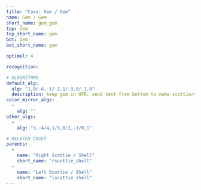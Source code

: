 ```yaml
---
title: "Case: Gem / Gem"
name: Gem / Gem
short_name: gem_gem
top: Gem
top_short_name: gem
bot: Gem
bot_short_name: gem

optimal: 4

recognition:

# ALGORITHMS
default_alg:
  alg: "1,0/-4,-1/-2,1/-3,0/-1,0"
  description: keep gem in UFR, send tent from bottom to make scottie/shell
color_mirror_algs:
  -
    alg: ""
other_algs:
  -
    alg: "3,-4/4,1/3,0/2,-1/0,1"

# RELATED CASES
parents:
  -
    name: "Right Scottie / Shell"
    short_name: "rscottie_shell"
  -
    name: "Left Scottie / Shell"
    short_name: "lscottie_shell"
---
```


